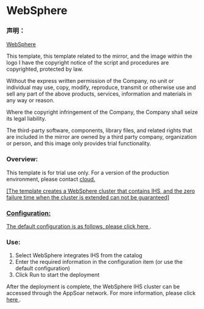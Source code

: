# WebSphere

### 声明：

<a href="http://www.youruncloud.com" target="_blank">WebSphere</a>

This template, this template related to the mirror, and the image within the logo I have the copyright notice of the script and procedures are copyrighted, protected by law.

Without the express written permission of the Company, no unit or individual may use, copy, modify, reproduce, transmit or otherwise use and sell any part of the above products, services, information and materials in any way or reason.

Where the copyright infringement of the Company, the Company shall seize its legal liability.

The third-party software, components, library files, and related rights that are included in the mirror are owned by a third party company, organization or person, and this image only provides trial functionality.

### Overview:

This template is for trial use only. For a version of the production environment, please contact <a href="http://www.youruncloud.com" target="_blank"> cloud.

[The template creates a WebSphere cluster that contains IHS, and the zero failure time when the cluster is extended can not be guaranteed]

### Configuration:

The default configuration is as follows, please click <a href="http://docs.youruncloud.com/#appsoarcatalog/websphere/readme.html" target="_blank"> here </a>.

### Use:

1. Select WebSphere integrates IHS from the catalog
2. Enter the required information in the configuration item (or use the default configuration)
3. Click Run to start the deployment

After the deployment is complete, the WebSphere IHS cluster can be accessed through the AppSoar network. For more information, please click <a href="http://docs.youruncloud.com/#appsoarcatalog/websphere/readme.html" target="_blank"> here </a>.
